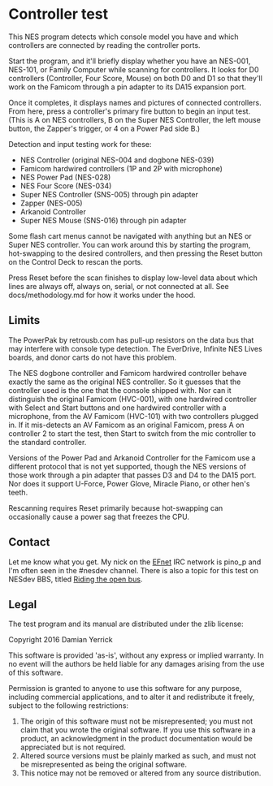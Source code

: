 Controller test
===============
This NES program detects which console model you have and which
controllers are connected by reading the controller ports.

Start the program, and it'll briefly display whether you have an
NES-001, NES-101, or Family Computer while scanning for controllers.
It looks for D0 controllers (Controller, Four Score, Mouse) on both
D0 and D1 so that they'll work on the Famicom through a pin adapter
to its DA15 expansion port.

Once it completes, it displays names and pictures of connected
controllers.  From here, press a controller's primary fire button to
begin an input test.  (This is A on NES controllers, B on the Super
NES Controller, the left mouse button, the Zapper's trigger, or 4 on
a Power Pad side B.)

Detection and input testing work for these:

* NES Controller (original NES-004 and dogbone NES-039)
* Famicom hardwired controllers (1P and 2P with microphone)
* NES Power Pad (NES-028)
* NES Four Score (NES-034)
* Super NES Controller (SNS-005) through pin adapter
* Zapper (NES-005)
* Arkanoid Controller
* Super NES Mouse (SNS-016) through pin adapter

Some flash cart menus cannot be navigated with anything but an NES
or Super NES controller.  You can work around this by starting the
program, hot-swapping to the desired controllers, and then pressing
the Reset button on the Control Deck to rescan the ports.

Press Reset before the scan finishes to display low-level data about
which lines are always off, always on, serial, or not connected
at all.  See docs/methodology.md for how it works under the hood.

Limits
------
The PowerPak by retrousb.com has pull-up resistors on the data bus
that may interfere with console type detection.  The EverDrive,
Infinite NES Lives boards, and donor carts do not have this problem.

The NES dogbone controller and Famicom hardwired controller behave
exactly the same as the original NES controller.  So it guesses that
the controller used is the one that the console shipped with.  Nor
can it distinguish the original Famicom (HVC-001), with one hardwired
controller with Select and Start buttons and one hardwired controller
with a microphone, from the AV Famicom (HVC-101) with two controllers
plugged in.  If it mis-detects an AV Famicom as an original Famicom,
press A on controller 2 to start the test, then Start to switch from
the mic controller to the standard controller.

Versions of the Power Pad and Arkanoid Controller for the Famicom
use a different protocol that is not yet supported, though the NES
versions of those work through a pin adapter that passes D3 and D4
to the DA15 port.  Nor does it support U-Force, Power Glove, Miracle
Piano, or other hen's teeth.

Rescanning requires Reset primarily because hot-swapping can
occasionally cause a power sag that freezes the CPU.

Contact
-------
Let me know what you get.  My nick on the [EFnet] IRC network is
pino_p and I'm often seen in the #nesdev channel.  There is also a
topic for this test on NESdev BBS, titled [Riding the open bus].

[EFnet]: http://www.efnet.org/
[Riding the open bus]: https://forums.nesdev.com/viewtopic.php?f=2&t=12549

Legal
-----
The test program and its manual are distributed under the zlib license:

Copyright 2016 Damian Yerrick

This software is provided 'as-is', without any express or implied
warranty.  In no event will the authors be held liable for any damages
arising from the use of this software.

Permission is granted to anyone to use this software for any purpose,
including commercial applications, and to alter it and redistribute it
freely, subject to the following restrictions:

1. The origin of this software must not be misrepresented; you must not
   claim that you wrote the original software. If you use this software
   in a product, an acknowledgment in the product documentation would be
   appreciated but is not required.
2. Altered source versions must be plainly marked as such, and must not be
   misrepresented as being the original software.
3. This notice may not be removed or altered from any source distribution.
